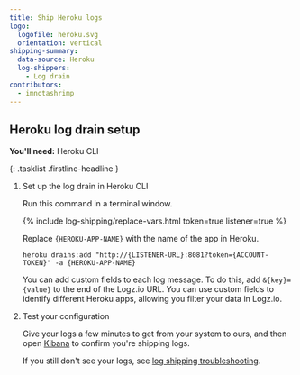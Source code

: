 ```yaml
---
title: Ship Heroku logs
logo:
  logofile: heroku.svg
  orientation: vertical
shipping-summary:
  data-source: Heroku
  log-shippers:
    - Log drain
contributors:
  - imnotashrimp
---
```


## Heroku log drain setup

**You'll need:** Heroku CLI

{: .tasklist .firstline-headline }
1. Set up the log drain in Heroku CLI

    Run this command in a terminal window.

    {% include log-shipping/replace-vars.html token=true listener=true %}

    Replace `{HEROKU-APP-NAME}` with the name of the app in Heroku.

    ```shell
    heroku drains:add "http://{LISTENER-URL}:8081?token={ACCOUNT-TOKEN}" -a {HEROKU-APP-NAME}
    ```

    You can add custom fields to each log message. To do this, add `&{key}={value}` to the end of the Logz.io URL. You can use custom fields to identify different Heroku apps, allowing you filter your data in Logz.io.

2. Test your configuration

    Give your logs a few minutes to get from your system to ours, and then open [Kibana](https://app.logz.io/#/dashboard/kibana) to confirm you're shipping logs.

   If you still don't see your logs, see [log shipping troubleshooting]({{site.baseurl}}/user-guide/log-shipping/log-shipping-troubleshooting.html).